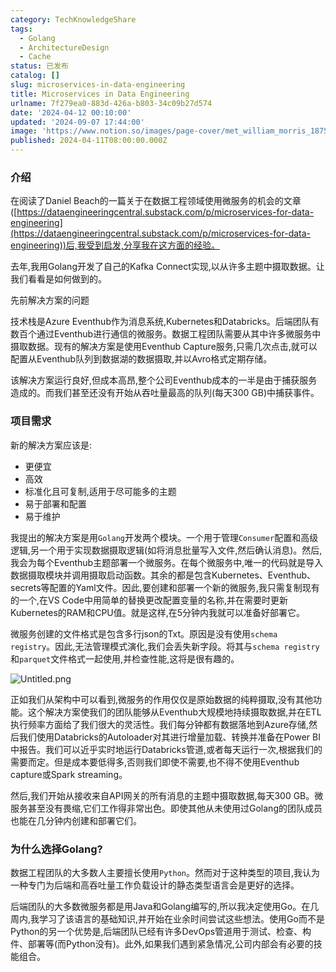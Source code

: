 ```yaml
---
category: TechKnowledgeShare
tags:
  - Golang
  - ArchitectureDesign
  - Cache
status: 已发布
catalog: []
slug: microservices-in-data-engineering
title: Microservices in Data Engineering
urlname: 7f279ea0-883d-426a-b803-34c09b27d574
date: '2024-04-12 00:10:00'
updated: '2024-09-07 17:44:00'
image: 'https://www.notion.so/images/page-cover/met_william_morris_1875.jpg'
published: 2024-04-11T08:00:00.000Z
---
```


### 介绍


在阅读了Daniel Beach的一篇关于在数据工程领域使用微服务的机会的文章([https://dataengineeringcentral.substack.com/p/microservices-for-data-engineering](https://dataengineeringcentral.substack.com/p/microservices-for-data-engineering))后,我受到启发,分享我在这方面的经验。


去年,我用Golang开发了自己的Kafka Connect实现,以从许多主题中摄取数据。让我们看看是如何做到的。


先前解决方案的问题


技术栈是Azure Eventhub作为消息系统,Kubernetes和Databricks。后端团队有数百个通过Eventhub进行通信的微服务。数据工程团队需要从其中许多微服务中摄取数据。现有的解决方案是使用Eventhub Capture服务,只需几次点击,就可以配置从Eventhub队列到数据湖的数据摄取,并以Avro格式定期存储。


该解决方案运行良好,但成本高昂,整个公司Eventhub成本的一半是由于捕获服务造成的。而我们甚至还没有开始从吞吐量最高的队列(每天300 GB)中捕获事件。


### 项目需求


新的解决方案应该是:

- 更便宜
- 高效
- 标准化且可复制,适用于尽可能多的主题
- 易于部署和配置
- 易于维护

我提出的解决方案是用`Golang`开发两个模块。一个用于管理`Consumer`配置和高级逻辑,另一个用于实现数据摄取逻辑(如将消息批量写入文件,然后确认消息)。然后,我会为每个Eventhub主题部署一个微服务。在每个微服务中,唯一的代码就是导入数据摄取模块并调用摄取启动函数。其余的都是包含Kubernetes、Eventhub、secrets等配置的Yaml文件。因此,要创建和部署一个新的微服务,我只需复制现有的一个,在VS Code中用简单的替换更改配置变量的名称,并在需要时更新Kubernetes的RAM和CPU值。就是这样,在5分钟内我就可以准备好部署它。


微服务创建的文件格式是包含多行json的Txt。原因是没有使用`schema registry`。因此,无法管理模式演化,我们会丢失新字段。将其与`schema registry`和`parquet`文件格式一起使用,并检查性能,这将是很有趣的。


![Untitled.png](https://prod-files-secure.s3.us-west-2.amazonaws.com/5d24fe63-e567-4804-86f9-9fdc62e13082/4e0f8d5d-b295-4408-9363-660688d511a9/Untitled.png?X-Amz-Algorithm=AWS4-HMAC-SHA256&X-Amz-Content-Sha256=UNSIGNED-PAYLOAD&X-Amz-Credential=ASIAZI2LB466Q2BPZKYG%2F20250213%2Fus-west-2%2Fs3%2Faws4_request&X-Amz-Date=20250213T213238Z&X-Amz-Expires=3600&X-Amz-Security-Token=IQoJb3JpZ2luX2VjEPX%2F%2F%2F%2F%2F%2F%2F%2F%2F%2FwEaCXVzLXdlc3QtMiJIMEYCIQCzSWAcSoXZz%2BlyZcyQdtPEBFS3mVptgSomICF9XSf7bgIhAK3ouBm3su3tFmBNlYuhQMsSGAAh3Ukls%2Bwv%2BBN5HuIOKv8DCB4QABoMNjM3NDIzMTgzODA1IgwmozKwVf25b0fVFdMq3AP3sPUkvgYNqkzgZFAgx8%2F3xF%2FHZLID8gNEZLc4heveSFma2ILHsTnWa68diqwrADEekXHX5mCYbySKnKOzevQc%2BfDiBtdyp7avfWdTQJhZbZYSZmsG5Uh4%2F9qGorPjMzx%2BfUsyHAqrTlAUVWmszgAq2QBSYvoOQTlRr8h57COMKv7sVSLpdu%2BJMOB%2F8TCjv2lB1Y9zNB3PXg5Hp5ZOBKTVgt1iFQ6kCCKlB9zJ9TmnodkiMGUSkEiqx%2B9LM9Wkyh0DHStFqbzOK1575uLkpIzN0TCTbxXv4Hez8tBfUtW50fa5o4pxUg6gnp0M9avLmplJPvQT41SdAldC2eLC8%2F%2FKmu1xkVL8vq6RZ%2BbSRSHYMHyj6fL0Z1s50Z4%2FwqIqWMgd%2Fy4%2FSZrHumdOKJmK91lPvKGrmJROw5hHoMu5Xb0G6qB50zTuAeeNP4v3l%2BMNkaa7kMdejKShf8zlnNI3Fm4UmC5ZkmH8Kl5R2yKbwr%2BXfY%2F73GKclb2plWrAuftqnrNAeahfSVYteuAPzeBRPjtYH7k5ZqkLEPfB03Iz5CF%2FxjMf52TzGIh%2F%2FahH4Lsl02GOCGudLr7o1ha42J7ZkNZqsSoM5BRsb6D8klgt2GW4eglom58KBd14D%2FR9xTD7qrm9BjqkASnb9MdFvS6pfdkO4zgcxiN1AAmD7Ic9%2FOUrWYMipen9IZZJ8c%2B4EZ9TfF%2F5e1f24V8A2YgL3vSRAsL%2FjCQVd9gJuFAmHS8d%2FNODGhC%2Be5oEH07zff0I1RxZANWPYC9rOe2F8iVD6oaPglOScPV2j7l3HdLW7o95mS6jYZpONtT7Xqf2NLUOy2f%2BxW91iuXNg4yhjTvCUX%2BqfO7GXKWkol75KNFk&X-Amz-Signature=8aa684d2040dfe220696483b30fd0d785cba4afa8cb86327c968258d1fd5f7a4&X-Amz-SignedHeaders=host&x-id=GetObject)


正如我们从架构中可以看到,微服务的作用仅仅是原始数据的纯粹摄取,没有其他功能。这个解决方案使我们的团队能够从Eventhub大规模地持续摄取数据,并在ETL执行频率方面给了我们很大的灵活性。我们每分钟都有数据落地到Azure存储,然后我们使用Databricks的Autoloader对其进行增量加载、转换并准备在Power BI中报告。我们可以近乎实时地运行Databricks管道,或者每天运行一次,根据我们的需要而定。但是成本要低得多,否则我们即使不需要,也不得不使用Eventhub capture或Spark streaming。


然后,我们开始从接收来自API网关的所有消息的主题中摄取数据,每天300 GB。微服务甚至没有畏缩,它们工作得非常出色。即使其他从未使用过Golang的团队成员也能在几分钟内创建和部署它们。


### 为什么选择Golang?


数据工程团队的大多数人主要擅长使用`Python`。然而对于这种类型的项目,我认为一种专门为后端和高吞吐量工作负载设计的静态类型语言会是更好的选择。


后端团队的大多数微服务都是用Java和Golang编写的,所以我决定使用Go。在几周内,我学习了该语言的基础知识,并开始在业余时间尝试这些想法。使用Go而不是Python的另一个优势是,后端团队已经有许多DevOps管道用于测试、检查、构件、部署等(而Python没有)。此外,如果我们遇到紧急情况,公司内部会有必要的技能组合。

